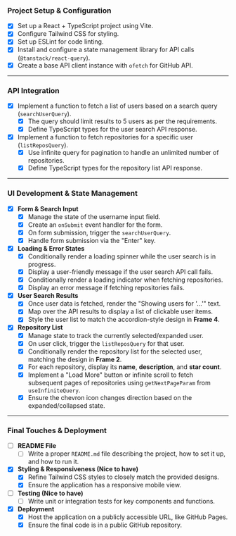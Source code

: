 ### Project Setup & Configuration

- [x] Set up a React + TypeScript project using Vite.
- [x] Configure Tailwind CSS for styling.
- [x] Set up ESLint for code linting.
- [x] Install and configure a state management library for API calls (`@tanstack/react-query`).
- [x] Create a base API client instance with `ofetch` for GitHub API.

---

### API Integration

- [x] Implement a function to fetch a list of users based on a search query (`searchUserQuery`).
  - [x] The query should limit results to 5 users as per the requirements.
  - [x] Define TypeScript types for the user search API response.
- [x] Implement a function to fetch repositories for a specific user (`listReposQuery`).
  - [x] Use infinite query for pagination to handle an unlimited number of repositories.
  - [x] Define TypeScript types for the repository list API response.

---

### UI Development & State Management

- [x] **Form & Search Input**
  - [x] Manage the state of the username input field.
  - [x] Create an `onSubmit` event handler for the form.
  - [x] On form submission, trigger the `searchUserQuery`.
  - [x] Handle form submission via the "Enter" key.
- [x] **Loading & Error States**
  - [x] Conditionally render a loading spinner while the user search is in progress.
  - [x] Display a user-friendly message if the user search API call fails.
  - [x] Conditionally render a loading indicator when fetching repositories.
  - [x] Display an error message if fetching repositories fails.
- [x] **User Search Results**
  - [x] Once user data is fetched, render the "Showing users for '...'" text.
  - [x] Map over the API results to display a list of clickable user items.
  - [x] Style the user list to match the accordion-style design in **Frame 4**.
- [x] **Repository List**
  - [x] Manage state to track the currently selected/expanded user.
  - [x] On user click, trigger the `listReposQuery` for that user.
  - [x] Conditionally render the repository list for the selected user, matching the design in **Frame 2**.
  - [x] For each repository, display its **name**, **description**, and **star count**.
  - [x] Implement a "Load More" button or infinite scroll to fetch subsequent pages of repositories using `getNextPageParam` from `useInfiniteQuery`.
  - [x] Ensure the chevron icon changes direction based on the expanded/collapsed state.

---

### Final Touches & Deployment

- [ ] **README File**
  - [ ] Write a proper `README.md` file describing the project, how to set it up, and how to run it.
- [x] **Styling & Responsiveness (Nice to have)**
  - [x] Refine Tailwind CSS styles to closely match the provided designs.
  - [x] Ensure the application has a responsive mobile view.
- [ ] **Testing (Nice to have)**
  - [ ] Write unit or integration tests for key components and functions.
- [x] **Deployment**
  - [x] Host the application on a publicly accessible URL, like GitHub Pages.
  - [x] Ensure the final code is in a public GitHub repository.
